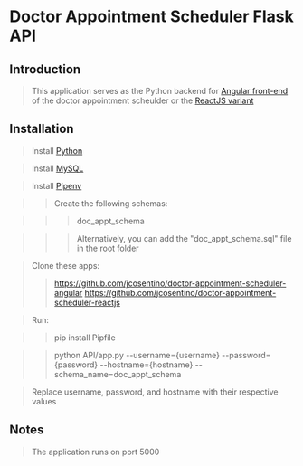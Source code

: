 # Doctor Appointment Scheduler Flask API

## Introduction

> This application serves as the Python backend for [Angular front-end](https://github.com/jcosentino/doctor-appointment-scheduler-angular) of the doctor appointment scheulder or the [ReactJS variant](https://github.com/jcosentino/doctor-appointment-scheduler-reactjs)

## Installation

> Install [Python](https://www.python.org/)

> Install [MySQL](https://www.mysql.com/)

> Install [Pipenv](https://pipenv.pypa.io/en/latest/)

> > Create the following schemas:

> > > doc_appt_schema

> > > Alternatively, you can add the "doc_appt_schema.sql" file in the root folder

> Clone these apps:
> > https://github.com/jcosentino/doctor-appointment-scheduler-angular
> > https://github.com/jcosentino/doctor-appointment-scheduler-reactjs

> Run:

> > pip install Pipfile

> > python API/app.py --username={username} --password={password} --hostname={hostname} --schema_name=doc_appt_schema

> Replace username, password, and hostname with their respective values

## Notes

> The application runs on port 5000
